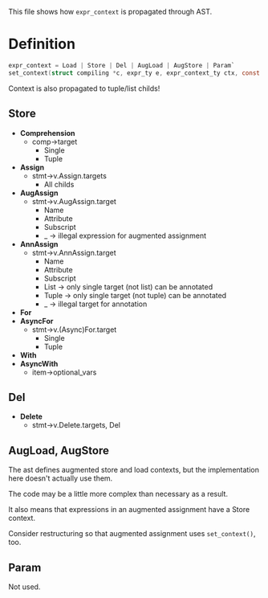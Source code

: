 This file shows how `expr_context` is propagated through AST.

# Definition

```c
expr_context = Load | Store | Del | AugLoad | AugStore | Param`
set_context(struct compiling *c, expr_ty e, expr_context_ty ctx, const node *n)
```

Context is also propagated to tuple/list childs!

## Store

- **Comprehension**
  - comp->target
    - Single
    - Tuple
- **Assign**
  - stmt->v.Assign.targets
    - All childs
- **AugAssign**
  - stmt->v.AugAssign.target
    - Name
    - Attribute
    - Subscript
    - _ -> illegal expression for augmented assignment
- **AnnAssign**
  - stmt->v.AnnAssign.target
    - Name
    - Attribute
    - Subscript
    - List  -> only single target (not list) can be annotated
    - Tuple -> only single target (not tuple) can be annotated
    - _     -> illegal target for annotation
- **For**
- **AsyncFor**
  - stmt->v.(Async)For.target
    - Single
    - Tuple
- **With**
- **AsyncWith**
  - item->optional_vars

## Del

- **Delete**
  - stmt->v.Delete.targets, Del

## AugLoad, AugStore

The ast defines augmented store and load contexts, but the
implementation here doesn't actually use them.

The code may be a little more complex than necessary as a result.

It also means that expressions in an augmented assignment have a Store context.

Consider restructuring so that augmented assignment uses `set_context()`, too.

## Param

Not used.
